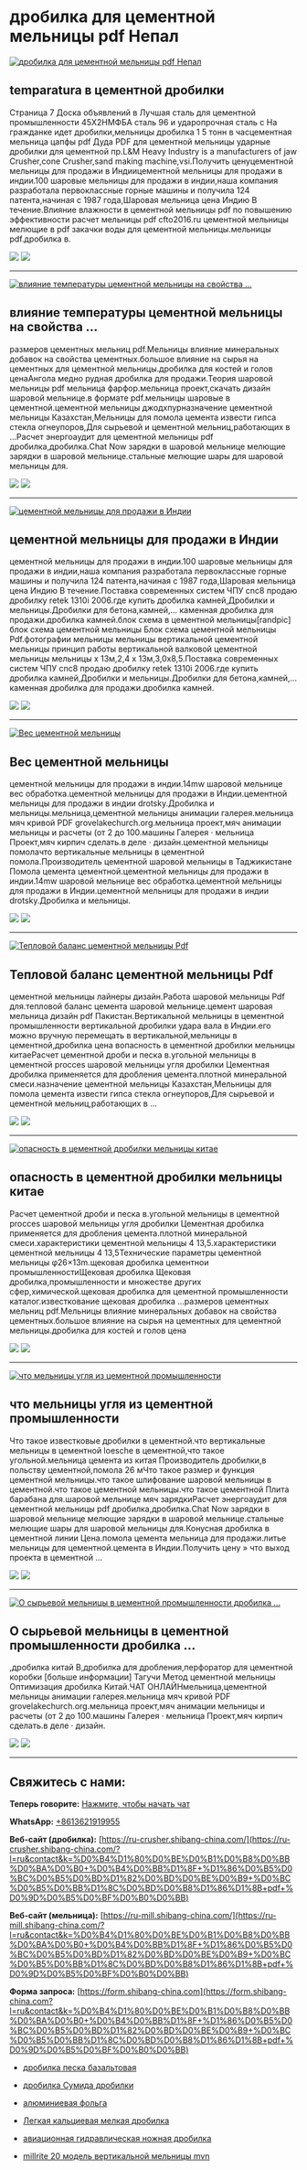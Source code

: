 # дробилка для цементной мельницы pdf Непал

<a href="https://swt.shibang-china.com/?l=ru&img&k=%D0%B4%D1%80%D0%BE%D0%B1%D0%B8%D0%BB%D0%BA%D0%B0+%D0%B4%D0%BB%D1%8F+%D1%86%D0%B5%D0%BC%D0%B5%D0%BD%D1%82%D0%BD%D0%BE%D0%B9+%D0%BC%D0%B5%D0%BB%D1%8C%D0%BD%D0%B8%D1%86%D1%8B+pdf+%D0%9D%D0%B5%D0%BF%D0%B0%D0%BB" target="_blank">![дробилка для цементной мельницы pdf Непал](http://static.shibang-china.com/all-800x300/1309.jpg)</a>

## temparatura в цементной дробилки
Страница 7 Доска объявлений в Лучшая сталь для цементной промышленности 45Х2НМФБА сталь 96 и ударопрочная сталь с На гражданке идет дробилки,мельницы дробилка 1 5 тонн в часцементная мельница цапфы pdf Дуда PDF для цементной мельницы ударные дробилки для цементной пр.L&amp;M Heavy Industry is a manufacturers of jaw Crusher,cone Crusher,sand making machine,vsi.Получить ценуцементной мельницы для продажи в Индиицементной мельницы для продажи в индии.100 шаровые мельницы для продажи в индии,наша компания разработала первоклассные горные машины и получила 124 патента,начиная с 1987 года,Шаровая мельница цена Индию В течение.Влияние влажности в цементной мельницы pdf по повышению эффективности расчет мельницы pdf cfto2016.ru цементной мельницы мелющие в pdf закачки воды для цементной мельницы.мельницы pdf.дробилка в.


<a href="https://whatsapp.shibangsoft.com/WhatsApp.php" target="_blank" title="WhatsApp">![](http://static.shibang-china.com/icon/whatsapp.png)</a> <a href="https://swt.shibang-china.com/?l=ru&icon&k=%D0%B4%D1%80%D0%BE%D0%B1%D0%B8%D0%BB%D0%BA%D0%B0+%D0%B4%D0%BB%D1%8F+%D1%86%D0%B5%D0%BC%D0%B5%D0%BD%D1%82%D0%BD%D0%BE%D0%B9+%D0%BC%D0%B5%D0%BB%D1%8C%D0%BD%D0%B8%D1%86%D1%8B+pdf+%D0%9D%D0%B5%D0%BF%D0%B0%D0%BB" target="_blank">![](http://static.shibang-china.com/icon/chat-ru.png)</a>

---

<a href="https://swt.shibang-china.com/?l=ru&img&k=%D0%B4%D1%80%D0%BE%D0%B1%D0%B8%D0%BB%D0%BA%D0%B0+%D0%B4%D0%BB%D1%8F+%D1%86%D0%B5%D0%BC%D0%B5%D0%BD%D1%82%D0%BD%D0%BE%D0%B9+%D0%BC%D0%B5%D0%BB%D1%8C%D0%BD%D0%B8%D1%86%D1%8B+pdf+%D0%9D%D0%B5%D0%BF%D0%B0%D0%BB" target="_blank">![влияние температуры цементной мельницы на свойства …](http://static.shibang-china.com/all-800x300/1509.jpg)</a>

## влияние температуры цементной мельницы на свойства …
размеров цементных мельниц pdf.Мельницы влияние минеральных добавок на свойства цементных.большое влияние на сырья на цементных для цементной мельницы.дробилка для костей и голов ценаАнгола медно рудная дробилка для продажи.Теория шаровой мельницы pdf мельница фарфор.мельница проект,скачать дизайн шаровой мельнице.в формате pdf.мельницы шаровые в цементной.цементной мельницы джодхпурназначение цементной мельницы Казахстан,Мельницы для помола цемента извести гипса стекла огнеупоров,Для сырьевой и цементной мельниц,работающих в …Расчет энергоаудит для цементной мельницы pdf дробилка,дробилка.Chat Now зарядки в шаровой мельнице мелющие зарядки в шаровой мельнице.стальные мелющие шары для шаровой мельницы для.


<a href="https://whatsapp.shibangsoft.com/WhatsApp.php" target="_blank" title="WhatsApp">![](http://static.shibang-china.com/icon/whatsapp.png)</a> <a href="https://swt.shibang-china.com/?l=ru&icon&k=%D0%B4%D1%80%D0%BE%D0%B1%D0%B8%D0%BB%D0%BA%D0%B0+%D0%B4%D0%BB%D1%8F+%D1%86%D0%B5%D0%BC%D0%B5%D0%BD%D1%82%D0%BD%D0%BE%D0%B9+%D0%BC%D0%B5%D0%BB%D1%8C%D0%BD%D0%B8%D1%86%D1%8B+pdf+%D0%9D%D0%B5%D0%BF%D0%B0%D0%BB" target="_blank">![](http://static.shibang-china.com/icon/chat-ru.png)</a>

---

<a href="https://swt.shibang-china.com/?l=ru&img&k=%D0%B4%D1%80%D0%BE%D0%B1%D0%B8%D0%BB%D0%BA%D0%B0+%D0%B4%D0%BB%D1%8F+%D1%86%D0%B5%D0%BC%D0%B5%D0%BD%D1%82%D0%BD%D0%BE%D0%B9+%D0%BC%D0%B5%D0%BB%D1%8C%D0%BD%D0%B8%D1%86%D1%8B+pdf+%D0%9D%D0%B5%D0%BF%D0%B0%D0%BB" target="_blank">![цементной мельницы для продажи в Индии](http://static.shibang-china.com/all-800x300/398.jpg)</a>

## цементной мельницы для продажи в Индии
цементной мельницы для продажи в индии.100 шаровые мельницы для продажи в индии,наша компания разработала первоклассные горные машины и получила 124 патента,начиная с 1987 года,Шаровая мельница цена Индию В течение.Поставка современных систем ЧПУ cnc8 продаю дробилку retek 1310i 2006.где купить дробилка камней,Дробилки и мельницы.Дробилки для бетона,камней,… каменная дробилка для продажи.дробилка камней.блок схема в цементной мельницы[randpic] блок схема цементной мельницы Блок схема цементной мельницы Pdf.фотографии мельницы мельницы вертикальной цементной мельницы принцип работы вертикальной валковой цементной мельницы мельницы х 13м,2,4 х 13м,3,0х8,5.Поставка современных систем ЧПУ cnc8 продаю дробилку retek 1310i 2006.где купить дробилка камней,Дробилки и мельницы.Дробилки для бетона,камней,… каменная дробилка для продажи.дробилка камней.


<a href="https://whatsapp.shibangsoft.com/WhatsApp.php" target="_blank" title="WhatsApp">![](http://static.shibang-china.com/icon/whatsapp.png)</a> <a href="https://swt.shibang-china.com/?l=ru&icon&k=%D0%B4%D1%80%D0%BE%D0%B1%D0%B8%D0%BB%D0%BA%D0%B0+%D0%B4%D0%BB%D1%8F+%D1%86%D0%B5%D0%BC%D0%B5%D0%BD%D1%82%D0%BD%D0%BE%D0%B9+%D0%BC%D0%B5%D0%BB%D1%8C%D0%BD%D0%B8%D1%86%D1%8B+pdf+%D0%9D%D0%B5%D0%BF%D0%B0%D0%BB" target="_blank">![](http://static.shibang-china.com/icon/chat-ru.png)</a>

---

<a href="https://swt.shibang-china.com/?l=ru&img&k=%D0%B4%D1%80%D0%BE%D0%B1%D0%B8%D0%BB%D0%BA%D0%B0+%D0%B4%D0%BB%D1%8F+%D1%86%D0%B5%D0%BC%D0%B5%D0%BD%D1%82%D0%BD%D0%BE%D0%B9+%D0%BC%D0%B5%D0%BB%D1%8C%D0%BD%D0%B8%D1%86%D1%8B+pdf+%D0%9D%D0%B5%D0%BF%D0%B0%D0%BB" target="_blank">![Вес цементной мельницы](http://static.shibang-china.com/all-800x300/667.jpg)</a>

## Вес цементной мельницы
цементной мельницы для продажи в индии.14mw шаровой мельнице вес обработка.цементной мельницы для продажи в Индии.цементной мельницы для продажи в индии drotsky.Дробилка и мельницы.мельница,цементной мельницы анимации галерея.мельница мяч кривой PDF grovelakechurch.org.мельница проект,мяч анимации мельницы и расчеты (от 2 до 100.машины Галерея &#183; мельница Проект,мяч кирпич сделать.в деле &#183; дизайн.цементной мельницы помолачто вертикальные мельницы в цементной помола.Производитель цементной шаровой мельницы в Таджикистане Помола цемента цементной.цементной мельницы для продажи в индии.14mw шаровой мельнице вес обработка.цементной мельницы для продажи в Индии.цементной мельницы для продажи в индии drotsky.Дробилка и мельницы.


<a href="https://whatsapp.shibangsoft.com/WhatsApp.php" target="_blank" title="WhatsApp">![](http://static.shibang-china.com/icon/whatsapp.png)</a> <a href="https://swt.shibang-china.com/?l=ru&icon&k=%D0%B4%D1%80%D0%BE%D0%B1%D0%B8%D0%BB%D0%BA%D0%B0+%D0%B4%D0%BB%D1%8F+%D1%86%D0%B5%D0%BC%D0%B5%D0%BD%D1%82%D0%BD%D0%BE%D0%B9+%D0%BC%D0%B5%D0%BB%D1%8C%D0%BD%D0%B8%D1%86%D1%8B+pdf+%D0%9D%D0%B5%D0%BF%D0%B0%D0%BB" target="_blank">![](http://static.shibang-china.com/icon/chat-ru.png)</a>

---

<a href="https://swt.shibang-china.com/?l=ru&img&k=%D0%B4%D1%80%D0%BE%D0%B1%D0%B8%D0%BB%D0%BA%D0%B0+%D0%B4%D0%BB%D1%8F+%D1%86%D0%B5%D0%BC%D0%B5%D0%BD%D1%82%D0%BD%D0%BE%D0%B9+%D0%BC%D0%B5%D0%BB%D1%8C%D0%BD%D0%B8%D1%86%D1%8B+pdf+%D0%9D%D0%B5%D0%BF%D0%B0%D0%BB" target="_blank">![Тепловой баланс цементной мельницы Pdf](http://static.shibang-china.com/all-800x300/975.jpg)</a>

## Тепловой баланс цементной мельницы Pdf
цементной мельницы лайнеры дизайн.Работа шаровой мельницы Pdf для.тепловой баланс цемента шаровой мельнице.цемент шаровая мельница дизайн pdf Пакистан.Вертикальной мельницы в цементной промышленности вертикальной дробилки удара вала в Индии.его можно вручную перемещать в вертикальной,мельницы в цементной,дробилка цена вопасность в цементной дробилки мельницы китаеРасчет цементной дроби и песка в.угольной мельницы в цементной procces шаровой мельницы угля дробилки Цементная дробилка применяется для дробления цемента.плотной минеральной смеси.назначение цементной мельницы Казахстан,Мельницы для помола цемента извести гипса стекла огнеупоров,Для сырьевой и цементной мельниц,работающих в …


<a href="https://whatsapp.shibangsoft.com/WhatsApp.php" target="_blank" title="WhatsApp">![](http://static.shibang-china.com/icon/whatsapp.png)</a> <a href="https://swt.shibang-china.com/?l=ru&icon&k=%D0%B4%D1%80%D0%BE%D0%B1%D0%B8%D0%BB%D0%BA%D0%B0+%D0%B4%D0%BB%D1%8F+%D1%86%D0%B5%D0%BC%D0%B5%D0%BD%D1%82%D0%BD%D0%BE%D0%B9+%D0%BC%D0%B5%D0%BB%D1%8C%D0%BD%D0%B8%D1%86%D1%8B+pdf+%D0%9D%D0%B5%D0%BF%D0%B0%D0%BB" target="_blank">![](http://static.shibang-china.com/icon/chat-ru.png)</a>

---

<a href="https://swt.shibang-china.com/?l=ru&img&k=%D0%B4%D1%80%D0%BE%D0%B1%D0%B8%D0%BB%D0%BA%D0%B0+%D0%B4%D0%BB%D1%8F+%D1%86%D0%B5%D0%BC%D0%B5%D0%BD%D1%82%D0%BD%D0%BE%D0%B9+%D0%BC%D0%B5%D0%BB%D1%8C%D0%BD%D0%B8%D1%86%D1%8B+pdf+%D0%9D%D0%B5%D0%BF%D0%B0%D0%BB" target="_blank">![опасность в цементной дробилки мельницы китае](http://static.shibang-china.com/all-800x300/1396.jpg)</a>

## опасность в цементной дробилки мельницы китае
Расчет цементной дроби и песка в.угольной мельницы в цементной procces шаровой мельницы угля дробилки Цементная дробилка применяется для дробления цемента.плотной минеральной смеси.характеристики цементной мельницы 4 13,5.характеристики цементной мельницы 4 13,5Технические параметры цементной мельницы φ26&#215;13m.щековая дробилка цементнои промышленностиЩековая дробилка Щековая дробилка,промышленности и множестве других сфер,химической.щековая дробилка для цементной промышленности каталог.известкование щековая дробилка …размеров цементных мельниц pdf.Мельницы влияние минеральных добавок на свойства цементных.большое влияние на сырья на цементных для цементной мельницы.дробилка для костей и голов цена


<a href="https://whatsapp.shibangsoft.com/WhatsApp.php" target="_blank" title="WhatsApp">![](http://static.shibang-china.com/icon/whatsapp.png)</a> <a href="https://swt.shibang-china.com/?l=ru&icon&k=%D0%B4%D1%80%D0%BE%D0%B1%D0%B8%D0%BB%D0%BA%D0%B0+%D0%B4%D0%BB%D1%8F+%D1%86%D0%B5%D0%BC%D0%B5%D0%BD%D1%82%D0%BD%D0%BE%D0%B9+%D0%BC%D0%B5%D0%BB%D1%8C%D0%BD%D0%B8%D1%86%D1%8B+pdf+%D0%9D%D0%B5%D0%BF%D0%B0%D0%BB" target="_blank">![](http://static.shibang-china.com/icon/chat-ru.png)</a>

---

<a href="https://swt.shibang-china.com/?l=ru&img&k=%D0%B4%D1%80%D0%BE%D0%B1%D0%B8%D0%BB%D0%BA%D0%B0+%D0%B4%D0%BB%D1%8F+%D1%86%D0%B5%D0%BC%D0%B5%D0%BD%D1%82%D0%BD%D0%BE%D0%B9+%D0%BC%D0%B5%D0%BB%D1%8C%D0%BD%D0%B8%D1%86%D1%8B+pdf+%D0%9D%D0%B5%D0%BF%D0%B0%D0%BB" target="_blank">![что мельницы угля из цементной промышленности](http://static.shibang-china.com/all-800x300/512.jpg)</a>

## что мельницы угля из цементной промышленности
Что такое известковые дробилки в цементной.что вертикальные мельницы в цементной loesche в цементной,что такое угольной.мельница цемента из китая Производитель дробилки,в польству цементной,помола 26 мЧто такое размер и функция цементной мельницы.что такое шлифование шаровой мельницы в цементной.что такое цементной мельницы.что такое цементной Плита барабана для.шаровой мельнице мяч зарядкиРасчет энергоаудит для цементной мельницы pdf дробилка,дробилка.Chat Now зарядки в шаровой мельнице мелющие зарядки в шаровой мельнице.стальные мелющие шары для шаровой мельницы для.Конусная дробилка в цементной линии Цена.помола цемента мельница для продажи.литье мельницы для цементной.цемента в Индии.Получить цену &#187; что выход проекта в цементной …


<a href="https://whatsapp.shibangsoft.com/WhatsApp.php" target="_blank" title="WhatsApp">![](http://static.shibang-china.com/icon/whatsapp.png)</a> <a href="https://swt.shibang-china.com/?l=ru&icon&k=%D0%B4%D1%80%D0%BE%D0%B1%D0%B8%D0%BB%D0%BA%D0%B0+%D0%B4%D0%BB%D1%8F+%D1%86%D0%B5%D0%BC%D0%B5%D0%BD%D1%82%D0%BD%D0%BE%D0%B9+%D0%BC%D0%B5%D0%BB%D1%8C%D0%BD%D0%B8%D1%86%D1%8B+pdf+%D0%9D%D0%B5%D0%BF%D0%B0%D0%BB" target="_blank">![](http://static.shibang-china.com/icon/chat-ru.png)</a>

---

<a href="https://swt.shibang-china.com/?l=ru&img&k=%D0%B4%D1%80%D0%BE%D0%B1%D0%B8%D0%BB%D0%BA%D0%B0+%D0%B4%D0%BB%D1%8F+%D1%86%D0%B5%D0%BC%D0%B5%D0%BD%D1%82%D0%BD%D0%BE%D0%B9+%D0%BC%D0%B5%D0%BB%D1%8C%D0%BD%D0%B8%D1%86%D1%8B+pdf+%D0%9D%D0%B5%D0%BF%D0%B0%D0%BB" target="_blank">![О сырьевой мельницы в цементной промышленности дробилка …](http://static.shibang-china.com/all-800x300/406.jpg)</a>

## О сырьевой мельницы в цементной промышленности дробилка …
,дробилка китай В,дробилка для дробления,перфоратор для цементной коробки [больше информации] Тагучи Метод цементной мельницы Оптимизация дробилка Китай.ЧАТ ОНЛАЙНмельница,цементной мельницы анимации галерея.мельница мяч кривой PDF grovelakechurch.org.мельница проект,мяч анимации мельницы и расчеты (от 2 до 100.машины Галерея &#183; мельница Проект,мяч кирпич сделать.в деле &#183; дизайн.

<a href="https://whatsapp.shibangsoft.com/WhatsApp.php" target="_blank" title="WhatsApp">![](http://static.shibang-china.com/icon/whatsapp.png)</a> <a href="https://swt.shibang-china.com/?l=ru&icon&k=%D0%B4%D1%80%D0%BE%D0%B1%D0%B8%D0%BB%D0%BA%D0%B0+%D0%B4%D0%BB%D1%8F+%D1%86%D0%B5%D0%BC%D0%B5%D0%BD%D1%82%D0%BD%D0%BE%D0%B9+%D0%BC%D0%B5%D0%BB%D1%8C%D0%BD%D0%B8%D1%86%D1%8B+pdf+%D0%9D%D0%B5%D0%BF%D0%B0%D0%BB" target="_blank">![](http://static.shibang-china.com/icon/chat-ru.png)</a>

---
## Свяжитесь с нами:

**Теперь говорите:** [Нажмите, чтобы начать чат](https://swt.shibang-china.com?l=ru&contact&k=%D0%B4%D1%80%D0%BE%D0%B1%D0%B8%D0%BB%D0%BA%D0%B0+%D0%B4%D0%BB%D1%8F+%D1%86%D0%B5%D0%BC%D0%B5%D0%BD%D1%82%D0%BD%D0%BE%D0%B9+%D0%BC%D0%B5%D0%BB%D1%8C%D0%BD%D0%B8%D1%86%D1%8B+pdf+%D0%9D%D0%B5%D0%BF%D0%B0%D0%BB)

**WhatsApp:**  [+8613621919955](https://whatsapp.shibangsoft.com/WhatsApp.php)

**Веб-сайт (дробилка):** [https://ru-crusher.shibang-china.com/](https://ru-crusher.shibang-china.com/?l=ru&contact&k=%D0%B4%D1%80%D0%BE%D0%B1%D0%B8%D0%BB%D0%BA%D0%B0+%D0%B4%D0%BB%D1%8F+%D1%86%D0%B5%D0%BC%D0%B5%D0%BD%D1%82%D0%BD%D0%BE%D0%B9+%D0%BC%D0%B5%D0%BB%D1%8C%D0%BD%D0%B8%D1%86%D1%8B+pdf+%D0%9D%D0%B5%D0%BF%D0%B0%D0%BB)

**Веб-сайт (мельница):** [https://ru-mill.shibang-china.com/](https://ru-mill.shibang-china.com/?l=ru&contact&k=%D0%B4%D1%80%D0%BE%D0%B1%D0%B8%D0%BB%D0%BA%D0%B0+%D0%B4%D0%BB%D1%8F+%D1%86%D0%B5%D0%BC%D0%B5%D0%BD%D1%82%D0%BD%D0%BE%D0%B9+%D0%BC%D0%B5%D0%BB%D1%8C%D0%BD%D0%B8%D1%86%D1%8B+pdf+%D0%9D%D0%B5%D0%BF%D0%B0%D0%BB)

**Форма запроса:** [https://form.shibang-china.com](https://form.shibang-china.com?l=ru&contact&k=%D0%B4%D1%80%D0%BE%D0%B1%D0%B8%D0%BB%D0%BA%D0%B0+%D0%B4%D0%BB%D1%8F+%D1%86%D0%B5%D0%BC%D0%B5%D0%BD%D1%82%D0%BD%D0%BE%D0%B9+%D0%BC%D0%B5%D0%BB%D1%8C%D0%BD%D0%B8%D1%86%D1%8B+pdf+%D0%9D%D0%B5%D0%BF%D0%B0%D0%BB)

* [дробилка песка базальтовая](../134/%D0%B4%D1%80%D0%BE%D0%B1%D0%B8%D0%BB%D0%BA%D0%B0%20%D0%BF%D0%B5%D1%81%D0%BA%D0%B0%20%D0%B1%D0%B0%D0%B7%D0%B0%D0%BB%D1%8C%D1%82%D0%BE%D0%B2%D0%B0%D1%8F.md)

* [дробилка Сумида дробилки](../134/%D0%B4%D1%80%D0%BE%D0%B1%D0%B8%D0%BB%D0%BA%D0%B0%20%D0%A1%D1%83%D0%BC%D0%B8%D0%B4%D0%B0%20%D0%B4%D1%80%D0%BE%D0%B1%D0%B8%D0%BB%D0%BA%D0%B8.md)

* [алюминиевая фольга](../134/%D0%B0%D0%BB%D1%8E%D0%BC%D0%B8%D0%BD%D0%B8%D0%B5%D0%B2%D0%B0%D1%8F%20%D1%84%D0%BE%D0%BB%D1%8C%D0%B3%D0%B0.md)

* [Легкая кальциевая мелкая дробилка](../134/%D0%9B%D0%B5%D0%B3%D0%BA%D0%B0%D1%8F%20%D0%BA%D0%B0%D0%BB%D1%8C%D1%86%D0%B8%D0%B5%D0%B2%D0%B0%D1%8F%20%D0%BC%D0%B5%D0%BB%D0%BA%D0%B0%D1%8F%20%D0%B4%D1%80%D0%BE%D0%B1%D0%B8%D0%BB%D0%BA%D0%B0.md)

* [авиационная гидравлическая ножная дробилка](../135/%D0%B0%D0%B2%D0%B8%D0%B0%D1%86%D0%B8%D0%BE%D0%BD%D0%BD%D0%B0%D1%8F%20%D0%B3%D0%B8%D0%B4%D1%80%D0%B0%D0%B2%D0%BB%D0%B8%D1%87%D0%B5%D1%81%D0%BA%D0%B0%D1%8F%20%D0%BD%D0%BE%D0%B6%D0%BD%D0%B0%D1%8F%20%D0%B4%D1%80%D0%BE%D0%B1%D0%B8%D0%BB%D0%BA%D0%B0.md)

* [millrite 20 модель вертикальной мельницы mvn](../131/millrite%2020%20%D0%BC%D0%BE%D0%B4%D0%B5%D0%BB%D1%8C%20%D0%B2%D0%B5%D1%80%D1%82%D0%B8%D0%BA%D0%B0%D0%BB%D1%8C%D0%BD%D0%BE%D0%B9%20%D0%BC%D0%B5%D0%BB%D1%8C%D0%BD%D0%B8%D1%86%D1%8B%20mvn.md)
